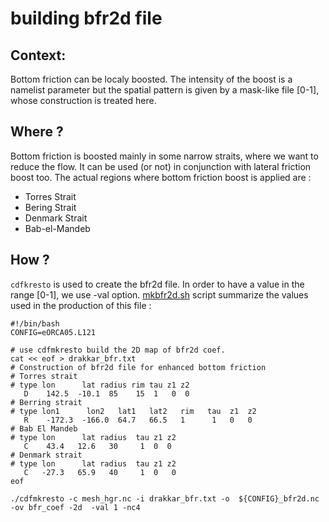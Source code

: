 # building bfr2d file
## Context:
 Bottom friction can be localy boosted. The intensity of the boost is a namelist parameter but
the spatial pattern is given by a mask-like file [0-1], whose construction is treated here.

## Where ?
  Bottom friction is boosted mainly in some narrow straits, where we want to reduce the flow.
It can be used (or not) in conjunction with lateral friction boost too. The actual regions
where bottom friction boost is applied are :
  * Torres Strait
  * Bering Strait
  * Denmark Strait
  * Bab-el-Mandeb


## How ?
  `cdfkresto` is used to create the bfr2d file.  In order to have a value in the range [0-1], we
use -val option.  [mkbfr2d.sh](./mkbfr2d.sh) script summarize the values
used in the production of this file :

```
#!/bin/bash
CONFIG=eORCA05.L121

# use cdfmkresto build the 2D map of bfr2d coef.
cat << eof > drakkar_bfr.txt
# Construction of bfr2d file for enhanced bottom friction
# Torres strait
# type lon      lat radius rim tau z1 z2
   D    142.5  -10.1  85    15  1   0  0
# Berring strait
# type lon1      lon2   lat1   lat2   rim   tau  z1  z2
   R    -172.3  -166.0  64.7   66.5   1      1   0   0
# Bab El Mandeb
# type lon      lat radius  tau z1 z2
   C    43.4   12.6   30     1  0  0
# Denmark strait
# type lon      lat radius  tau z1 z2
   C   -27.3   65.9   40     1  0   0
eof

./cdfmkresto -c mesh_hgr.nc -i drakkar_bfr.txt -o  ${CONFIG}_bfr2d.nc -ov bfr_coef -2d  -val 1 -nc4

```
